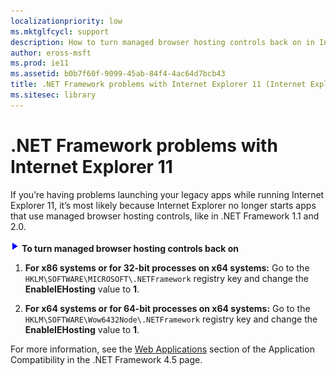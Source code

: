 ```yaml
---
localizationpriority: low
ms.mktglfcycl: support
description: How to turn managed browser hosting controls back on in Internet Explorer 11.
author: eross-msft
ms.prod: ie11
ms.assetid: b0b7f60f-9099-45ab-84f4-4ac64d7bcb43
title: .NET Framework problems with Internet Explorer 11 (Internet Explorer 11 for IT Pros)
ms.sitesec: library
---
```



# .NET Framework problems with Internet Explorer 11
If you’re having problems launching your legacy apps while running Internet Explorer 11, it’s most likely because Internet Explorer no longer starts apps that use managed browser hosting controls, like in .NET Framework 1.1 and 2.0.

 ![](images/wedge.gif) **To turn managed browser hosting controls back on**

1.  **For x86 systems or for 32-bit processes on x64 systems:** Go to the `HKLM\SOFTWARE\MICROSOFT\.NETFramework` registry key and change the **EnableIEHosting** value to **1**.

2.  **For x64 systems or for 64-bit processes on x64 systems:** Go to the `HKLM\SOFTWARE\Wow6432Node\.NETFramework` registry key and change the **EnableIEHosting** value to **1**.

For more information, see the [Web Applications](https://go.microsoft.com/fwlink/p/?LinkId=308903) section of the Application Compatibility in the .NET Framework 4.5 page.

 

 



